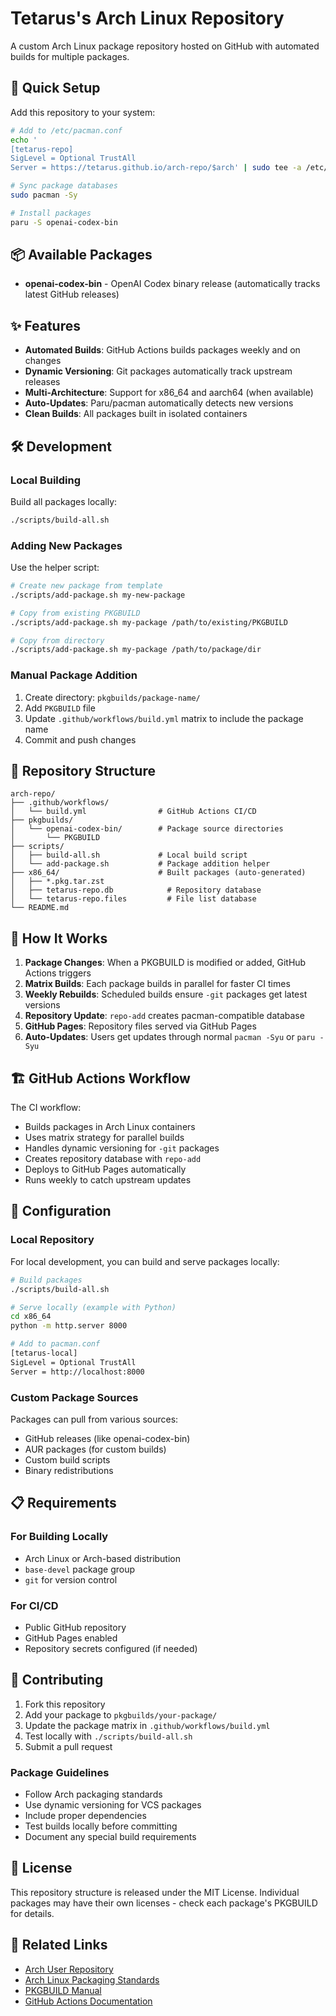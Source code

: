 # Tetarus's Arch Linux Repository

A custom Arch Linux package repository hosted on GitHub with automated builds for multiple packages.

## 🚀 Quick Setup

Add this repository to your system:

```bash
# Add to /etc/pacman.conf
echo '
[tetarus-repo]
SigLevel = Optional TrustAll
Server = https://tetarus.github.io/arch-repo/$arch' | sudo tee -a /etc/pacman.conf

# Sync package databases
sudo pacman -Sy

# Install packages
paru -S openai-codex-bin
```

## 📦 Available Packages

- **openai-codex-bin** - OpenAI Codex binary release (automatically tracks latest GitHub releases)

## ✨ Features

- **Automated Builds**: GitHub Actions builds packages weekly and on changes
- **Dynamic Versioning**: Git packages automatically track upstream releases
- **Multi-Architecture**: Support for x86_64 and aarch64 (when available)
- **Auto-Updates**: Paru/pacman automatically detects new versions
- **Clean Builds**: All packages built in isolated containers

## 🛠 Development

### Local Building

Build all packages locally:

```bash
./scripts/build-all.sh
```

### Adding New Packages

Use the helper script:

```bash
# Create new package from template
./scripts/add-package.sh my-new-package

# Copy from existing PKGBUILD
./scripts/add-package.sh my-package /path/to/existing/PKGBUILD

# Copy from directory
./scripts/add-package.sh my-package /path/to/package/dir
```

### Manual Package Addition

1. Create directory: `pkgbuilds/package-name/`
2. Add `PKGBUILD` file
3. Update `.github/workflows/build.yml` matrix to include the package name
4. Commit and push changes

## 📁 Repository Structure

```
arch-repo/
├── .github/workflows/
│   └── build.yml                # GitHub Actions CI/CD
├── pkgbuilds/
│   └── openai-codex-bin/        # Package source directories
│       └── PKGBUILD
├── scripts/
│   ├── build-all.sh             # Local build script
│   └── add-package.sh           # Package addition helper
├── x86_64/                      # Built packages (auto-generated)
│   ├── *.pkg.tar.zst
│   ├── tetarus-repo.db            # Repository database
│   └── tetarus-repo.files         # File list database
└── README.md
```

## 🔄 How It Works

1. **Package Changes**: When a PKGBUILD is modified or added, GitHub Actions triggers
2. **Matrix Builds**: Each package builds in parallel for faster CI times
3. **Weekly Rebuilds**: Scheduled builds ensure `-git` packages get latest versions
4. **Repository Update**: `repo-add` creates pacman-compatible database
5. **GitHub Pages**: Repository files served via GitHub Pages
6. **Auto-Updates**: Users get updates through normal `pacman -Syu` or `paru -Syu`

## 🏗 GitHub Actions Workflow

The CI workflow:

- Builds packages in Arch Linux containers
- Uses matrix strategy for parallel builds
- Handles dynamic versioning for `-git` packages
- Creates repository database with `repo-add`
- Deploys to GitHub Pages automatically
- Runs weekly to catch upstream updates

## 🔧 Configuration

### Local Repository

For local development, you can build and serve packages locally:

```bash
# Build packages
./scripts/build-all.sh

# Serve locally (example with Python)
cd x86_64
python -m http.server 8000

# Add to pacman.conf
[tetarus-local]
SigLevel = Optional TrustAll
Server = http://localhost:8000
```

### Custom Package Sources

Packages can pull from various sources:

- GitHub releases (like openai-codex-bin)
- AUR packages (for custom builds)
- Custom build scripts
- Binary redistributions

## 📋 Requirements

### For Building Locally

- Arch Linux or Arch-based distribution
- `base-devel` package group
- `git` for version control

### For CI/CD

- Public GitHub repository
- GitHub Pages enabled
- Repository secrets configured (if needed)

## 🤝 Contributing

1. Fork this repository
2. Add your package to `pkgbuilds/your-package/`
3. Update the package matrix in `.github/workflows/build.yml`
4. Test locally with `./scripts/build-all.sh`
5. Submit a pull request

### Package Guidelines

- Follow Arch packaging standards
- Use dynamic versioning for VCS packages
- Include proper dependencies
- Test builds locally before committing
- Document any special build requirements

## 📄 License

This repository structure is released under the MIT License. Individual packages may have their own licenses - check each package's PKGBUILD for details.

## 🔗 Related Links

- [Arch User Repository](https://aur.archlinux.org/)
- [Arch Linux Packaging Standards](https://wiki.archlinux.org/title/Arch_package_guidelines)
- [PKGBUILD Manual](https://man.archlinux.org/man/PKGBUILD.5)
- [GitHub Actions Documentation](https://docs.github.com/en/actions)
